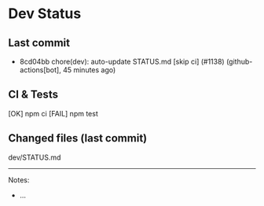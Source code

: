 # Dev Status

## Last commit
- 8cd04bb chore(dev): auto-update STATUS.md [skip ci] (#1138) (github-actions[bot], 45 minutes ago)
## CI & Tests
[OK] npm ci
[FAIL] npm test

## Changed files (last commit)
dev/STATUS.md

---
Notes:
- ...
